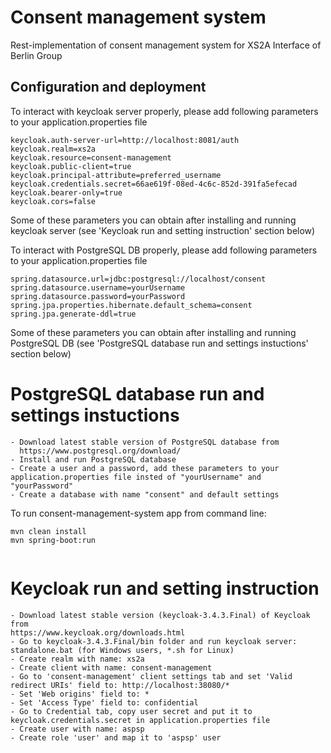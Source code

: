 # Consent management system

Rest-implementation of consent management system for XS2A Interface of Berlin Group

## Configuration and deployment
To interact with keycloak server properly, please add following parameters to your application.properties file 
```
keycloak.auth-server-url=http://localhost:8081/auth
keycloak.realm=xs2a
keycloak.resource=consent-management
keycloak.public-client=true
keycloak.principal-attribute=preferred_username
keycloak.credentials.secret=66ae619f-08ed-4c6c-852d-391fa5efecad
keycloak.bearer-only=true
keycloak.cors=false
```
Some of these parameters you can obtain after installing and running keycloak server (see 'Keycloak run and setting instruction' section below)

To interact with PostgreSQL DB properly, please add following parameters to your application.properties file 
```
spring.datasource.url=jdbc:postgresql://localhost/consent
spring.datasource.username=yourUsername
spring.datasource.password=yourPassword
spring.jpa.properties.hibernate.default_schema=consent
spring.jpa.generate-ddl=true
```
Some of these parameters you can obtain after installing and running PostgreSQL DB (see 'PostgreSQL database run and settings instuctions' section below)

# PostgreSQL database run and settings instuctions
```
- Download latest stable version of PostgreSQL database from 
  https://www.postgresql.org/download/
- Install and run PostgreSQL database
- Create a user and a password, add these parameters to your application.properties file insted of "yourUsername" and "yourPassword"
- Create a database with name "consent" and default settings
```

To run consent-management-system app from command line:

```
mvn clean install 
mvn spring-boot:run
 
```

# Keycloak run and setting instruction
```
- Download latest stable version (keycloak-3.4.3.Final) of Keycloak from 
https://www.keycloak.org/downloads.html
- Go to keycloak-3.4.3.Final/bin folder and run keycloak server:
standalone.bat (for Windows users, *.sh for Linux)
- Create realm with name: xs2a
- Create client with name: consent-management
- Go to 'consent-management' client settings tab and set 'Valid redirect URIs' field to: http://localhost:38080/*
- Set 'Web origins' field to: *
- Set 'Access Type' field to: confidential
- Go to Credential tab, copy user secret and put it to keycloak.credentials.secret in application.properties file
- Create user with name: aspsp
- Create role 'user' and map it to 'aspsp' user 
```

